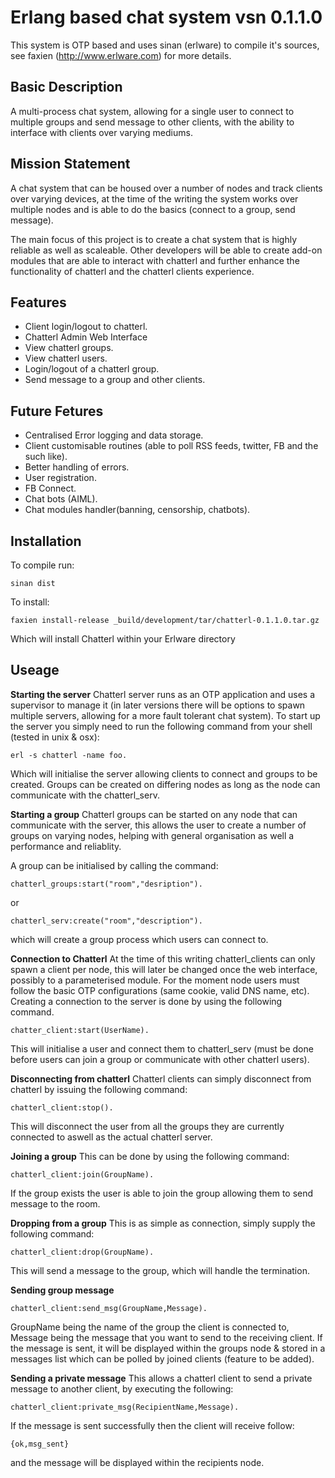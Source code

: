 <h1>Erlang based chat system vsn 0.1.1.0</h1>

This system is OTP based and uses sinan (erlware) to compile it's sources, see faxien (http://www.erlware.com) for more details.

<h2>Basic Description</h2>
A multi-process chat system, allowing for a single user to connect to multiple groups and send message to other
clients, with the ability to interface with clients over varying mediums.

<h2>Mission Statement</h2>
A chat system that can be housed over a number of nodes and track clients over varying devices, at the time of the writing the system works over multiple nodes and is able to do the basics (connect to a group, send message). 

The main focus of this project is to create a chat system that is highly reliable as well as scaleable. Other developers will be able to create add-on modules that are able to interact with chatterl and further enhance the functionality of chatterl and the chatterl clients experience.

<h2>Features</h2>
<ul>
<li>Client login/logout to chatterl.</li>
<li>Chatterl Admin Web Interface</li>
<li>View chatterl groups.</li>
<li>View chatterl users.</li>
<li>Login/logout of a chatterl group.</li>
<li>Send message to a group and other clients.</li>
</ul>

<h2>Future Fetures</h2>
<ul>
<li>Centralised Error logging and data storage.</li>
<li>Client customisable routines (able to poll RSS feeds, twitter, FB and the such like).</li>
<li>Better handling of errors.</li>
<li>User registration.</li>
<li>FB Connect.</li>
<li>Chat bots (AIML).</li>
<li>Chat modules handler(banning, censorship, chatbots).</li>
</ul>

<h2>Installation</h2>
<p>To compile run:
<pre><code>sinan dist</code></pre>

To install:
<pre><code>faxien install-release _build/development/tar/chatterl-0.1.1.0.tar.gz</code></pre>
Which will install Chatterl within your Erlware directory</p>

<h2>Useage</h2>
<b>Starting the server</b>
Chatterl server runs as an OTP application and uses a supervisor to manage it (in later versions there will be options to spawn multiple servers, allowing for a more fault tolerant chat system). To start up the server you simply need to run the following command from your shell (tested in unix & osx):
<pre><code>erl -s chatterl -name foo.</code></pre>
Which will initialise the server allowing clients to connect and groups to be created. Groups can be created on differing nodes as long as the node can communicate with the chatterl_serv.

<b>Starting a group</b>
Chatterl groups can be started on any node that can communicate with the server, this allows the user to create a number of groups on varying nodes, helping with general organisation as well a performance and reliablity. 

A group can be initialised by calling the command:
<pre><code>chatterl_groups:start("room","desription").</code></pre>
or
<pre><code>chatterl_serv:create("room","description").</code></pre>
which will create a group process which users can connect to.

<b>Connection to Chatterl</b>
At the time of this writing chatterl_clients can only spawn a client per node, this will later be changed once the web interface, possibly to a parameterised module.
For the moment node users must follow the basic OTP configurations (same cookie, valid DNS name, etc). Creating a connection to the server is done by using the following command.
<pre><code>chatter_client:start(UserName).</code></pre>
This will initialise a user and connect them to chatterl_serv (must be done before users can join a group or communicate with other chatterl users).

<b>Disconnecting from chatterl</b>
Chatterl clients can simply disconnect from chatterl by issuing the following command:
<pre><code>chatterl_client:stop().</code></pre>
This will disconnect the user from all the groups they are currently connected to aswell as the actual chatterl server.

<b>Joining a group</b>
This can be done by using the following command:
<pre><code>chatterl_client:join(GroupName).</code></pre>
If the group exists the user is able to join the group allowing them to send message to the room.

<b>Dropping from a group</b>
This is as simple as connection, simply supply the following command:
<pre><code>chatterl_client:drop(GroupName).</code></pre>
This will send a message to the group, which will handle the termination.

<b>Sending group message</b>
<pre><code>chatterl_client:send_msg(GroupName,Message).</code></pre>
GroupName being the name of the group the client is connected to, Message being the message that you want to send to the receiving client. If the message is sent, it will be displayed within the groups node & stored in a messages list which can be polled by joined clients (feature to be added).

<b>Sending a private message</b>
This allows a chatterl client to send a private message to another client, by executing the following:
<pre><code>chatterl_client:private_msg(RecipientName,Message).</code></pre>
If the message is sent successfully then the client will receive follow:
<pre><code>{ok,msg_sent}</pre></code>
and the message will be displayed within the recipients node.